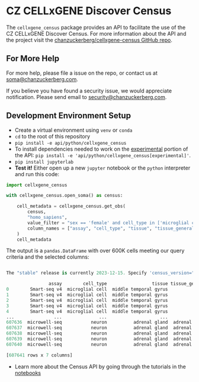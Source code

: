# CZ CELLxGENE Discover Census

The `cellxgene_census` package provides an API to facilitate the use of the CZ CELLxGENE Discover Census. For more information about the API and the project visit the [chanzuckerberg/cellxgene-census GitHub repo](https://github.com/chanzuckerberg/cellxgene-census/).

## For More Help

For more help, please file a issue on the repo, or contact us at <soma@chanzuckerberg.com>.

If you believe you have found a security issue, we would appreciate notification. Please send email to <security@chanzuckerberg.com>.

## Development Environment Setup

- Create a virtual environment using `venv` or `conda`
- `cd` to the root of this repository
- `pip install -e api/python/cellxgene_census`
- To install dependencies needed to work on the [experimental](./src/cellxgene_census/experimental/) portion of the API:
  `pip install -e 'api/python/cellxgene_census[experimental]'`.
- `pip install jupyterlab`
- **Test it!** Either open up a new `jupyter` notebook or the `python` interpreter and run this code:

```python
import cellxgene_census

with cellxgene_census.open_soma() as census:

    cell_metadata = cellxgene_census.get_obs(
        census,
        "homo_sapiens",
        value_filter = "sex == 'female' and cell_type in ['microglial cell', 'neuron']",
        column_names = ["assay", "cell_type", "tissue", "tissue_general", "suspension_type", "disease"]
    )
    cell_metadata
```

The output is a `pandas.DataFrame` with over 600K cells meeting our query criteria and the selected columns:

```python

The "stable" release is currently 2023-12-15. Specify 'census_version="2023-12-15"' in future calls to open_soma() to ensure data consistency.

                assay        cell_type                 tissue tissue_general suspension_type disease     sex
0        Smart-seq v4  microglial cell  middle temporal gyrus          brain         nucleus  normal  female
1        Smart-seq v4  microglial cell  middle temporal gyrus          brain         nucleus  normal  female
2        Smart-seq v4  microglial cell  middle temporal gyrus          brain         nucleus  normal  female
3        Smart-seq v4  microglial cell  middle temporal gyrus          brain         nucleus  normal  female
4        Smart-seq v4  microglial cell  middle temporal gyrus          brain         nucleus  normal  female
...               ...              ...                    ...            ...             ...     ...     ...
607636  microwell-seq           neuron          adrenal gland  adrenal gland            cell  normal  female
607637  microwell-seq           neuron          adrenal gland  adrenal gland            cell  normal  female
607638  microwell-seq           neuron          adrenal gland  adrenal gland            cell  normal  female
607639  microwell-seq           neuron          adrenal gland  adrenal gland            cell  normal  female
607640  microwell-seq           neuron          adrenal gland  adrenal gland            cell  normal  female

[607641 rows x 7 columns]

```

- Learn more about the Census API by going through the tutorials in the [notebooks](../notebooks/)
